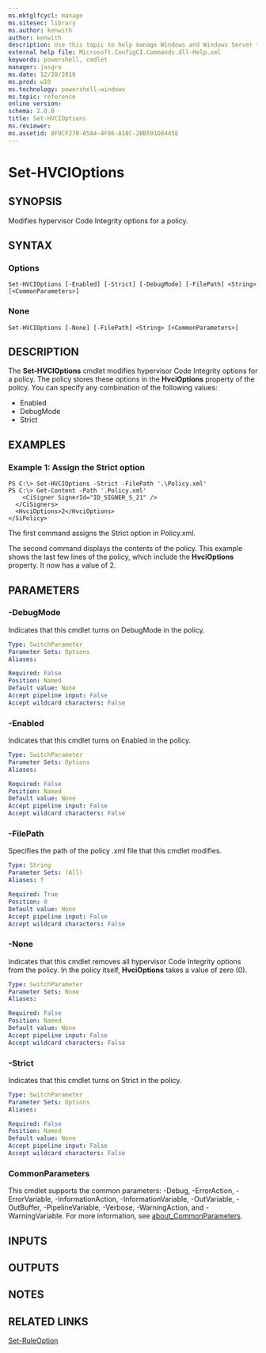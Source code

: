 ```yaml
---
ms.mktglfcycl: manage
ms.sitesec: library
ms.author: kenwith
author: kenwith
description: Use this topic to help manage Windows and Windows Server technologies with Windows PowerShell.
external help file: Microsoft.ConfigCI.Commands.dll-Help.xml
keywords: powershell, cmdlet
manager: jasgro
ms.date: 12/20/2016
ms.prod: w10
ms.technology: powershell-windows
ms.topic: reference
online version: 
schema: 2.0.0
title: Set-HVCIOptions
ms.reviewer:
ms.assetid: 8F9CF270-A5A4-4F86-A18C-2BB591D8445E
---
```


# Set-HVCIOptions

## SYNOPSIS
Modifies hypervisor Code Integrity options for a policy.

## SYNTAX

### Options
```
Set-HVCIOptions [-Enabled] [-Strict] [-DebugMode] [-FilePath] <String> [<CommonParameters>]
```

### None
```
Set-HVCIOptions [-None] [-FilePath] <String> [<CommonParameters>]
```

## DESCRIPTION
The **Set-HVCIOptions** cmdlet modifies hypervisor Code Integrity options for a policy.
The policy stores these options in the **HvciOptions** property of the policy.
You can specify any combination of the following values: 

- Enabled  
- DebugMode  
- Strict

## EXAMPLES

### Example 1: Assign the Strict option
```
PS C:\> Set-HVCIOptions -Strict -FilePath '.\Policy.xml'   
PS C:\> Get-Content -Path '.Policy.xml'
    <CiSigner SignerId="ID_SIGNER_S_21" />
  </CiSigners>
  <HvciOptions>2</HvciOptions>
</SiPolicy>
```

The first command assigns the Strict option in Policy.xml.

The second command displays the contents of the policy.
This example shows the last few lines of the policy, which include the **HvciOptions** property.
It now has a value of 2.

## PARAMETERS

### -DebugMode
Indicates that this cmdlet turns on DebugMode in the policy.

```yaml
Type: SwitchParameter
Parameter Sets: Options
Aliases: 

Required: False
Position: Named
Default value: None
Accept pipeline input: False
Accept wildcard characters: False
```

### -Enabled
Indicates that this cmdlet turns on Enabled in the policy.

```yaml
Type: SwitchParameter
Parameter Sets: Options
Aliases: 

Required: False
Position: Named
Default value: None
Accept pipeline input: False
Accept wildcard characters: False
```

### -FilePath
Specifies the path of the policy .xml file that this cmdlet modifies.

```yaml
Type: String
Parameter Sets: (All)
Aliases: f

Required: True
Position: 0
Default value: None
Accept pipeline input: False
Accept wildcard characters: False
```

### -None
Indicates that this cmdlet removes all hypervisor Code Integrity options from the policy.
In the policy itself, **HvciOptions** takes a value of zero (0).

```yaml
Type: SwitchParameter
Parameter Sets: None
Aliases: 

Required: False
Position: Named
Default value: None
Accept pipeline input: False
Accept wildcard characters: False
```

### -Strict
Indicates that this cmdlet turns on Strict in the policy.

```yaml
Type: SwitchParameter
Parameter Sets: Options
Aliases: 

Required: False
Position: Named
Default value: None
Accept pipeline input: False
Accept wildcard characters: False
```

### CommonParameters
This cmdlet supports the common parameters: -Debug, -ErrorAction, -ErrorVariable, -InformationAction, -InformationVariable, -OutVariable, -OutBuffer, -PipelineVariable, -Verbose, -WarningAction, and -WarningVariable. For more information, see [about_CommonParameters](http://go.microsoft.com/fwlink/?LinkID=113216).

## INPUTS

## OUTPUTS

## NOTES

## RELATED LINKS

[Set-RuleOption](./Set-RuleOption.md)

